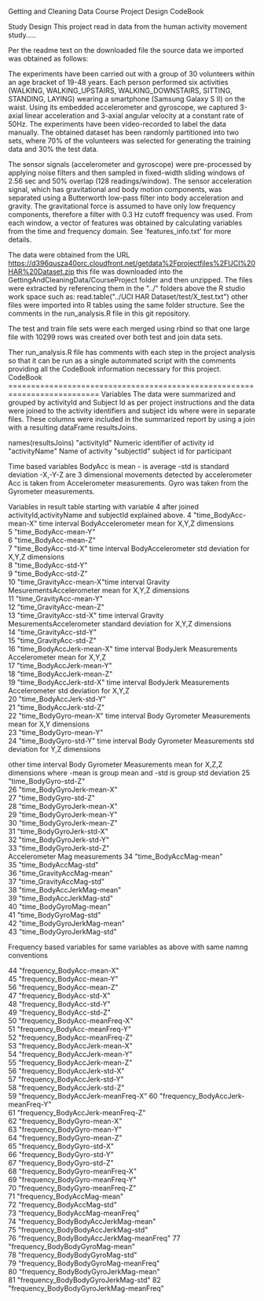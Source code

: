 Getting and Cleaning Data    Course Project Design CodeBook

Study Design
This project read in data from the human activity movement study.....   



Per the readme text on the downloaded file the source data we imported was obtained as follows: 

The experiments have been carried out with a group of 30 volunteers within an age bracket of 19-48 years. Each person performed six activities (WALKING, WALKING_UPSTAIRS, WALKING_DOWNSTAIRS, SITTING, STANDING, LAYING) wearing a smartphone (Samsung Galaxy S II) on the waist. Using its embedded accelerometer and gyroscope, we captured 3-axial linear acceleration and 3-axial angular velocity at a constant rate of 50Hz. The experiments have been video-recorded to label the data manually. The obtained dataset has been randomly partitioned into two sets, where 70% of the volunteers was selected for generating the training data and 30% the test data. 

The sensor signals (accelerometer and gyroscope) were pre-processed by applying noise filters and then sampled in fixed-width sliding windows of 2.56 sec and 50% overlap (128 readings/window). The sensor acceleration signal, which has gravitational and body motion components, was separated using a Butterworth low-pass filter into body acceleration and gravity. The gravitational force is assumed to have only low frequency components, therefore a filter with 0.3 Hz cutoff frequency was used. From each window, a vector of features was obtained by calculating variables from the time and frequency domain. See 'features_info.txt' for more details. 

The data were obtained from the URL  https://d396qusza40orc.cloudfront.net/getdata%2Fprojectfiles%2FUCI%20HAR%20Dataset.zip  this file was downloaded into the  GettingAndCleaningData/CourseProject folder and then unzipped.  The files were extracted by referencing them in the "../" folders above the R studio work space such as: 
read.table("../UCI HAR Dataset/test/X_test.txt")  other files were imported into R tables using the same folder structure.   See the comments in the run_analysis.R file in this git repository. 

The test and train file sets were each merged using rbind so that one large file with 10299 rows was created over both test and join data sets. 

Ther run_analysis.R file has comments with each step in the project analysis so that it can be run as a single autommated script with the comments providing all the CodeBook information necessary for this project.
CodeBook ==========================================================================
Variables
 The data were summarized and grouped by activityId and Subject Id as per project instructions 
 and the data were joined to the activity identifiers and subject ids where were in separate files.  These columns were included in the summarized report by using a join with a resulting dataFrame resultsJoins.
 
 
 names(resultsJoins)
  "activityId"      Numeric identifier of activity id        
  "activityName"     Name of activity
   "subjectId"          subject id for participant

Time based variables
BodyAcc is 
mean - is average
-std is standard deviation
-X,-Y-Z are 3 dimensional movements detected by accelerometer
Acc is taken from Accelerometer measurements.
Gyro was taken from the Gyrometer measurements. 

Variables in result table starting with variable 4 after joined activityId,activityName and subjectId explained above.
 4  "time_BodyAcc-mean-X"     time interval BodyAccelerometer mean for X,Y,Z dimensions         
 5 "time_BodyAcc-mean-Y"         
 6  "time_BodyAcc-mean-Z"                   
 7 "time_BodyAcc-std-X"     time interval BodyAccelerometer std deviation for X,Y,Z dimensions     
 8 "time_BodyAcc-std-Y"                    
 9 "time_BodyAcc-std-Z"             
 10 "time_GravityAcc-mean-X"time interval Gravity MesurementsAccelerometer mean for X,Y,Z dimensions                
11 "time_GravityAcc-mean-Y"   
12  "time_GravityAcc-mean-Z"                
13 "time_GravityAcc-std-X"      time interval Gravity MesurementsAccelerometer standard deviation for X,Y,Z dimensions        
14 "time_GravityAcc-std-Y"                 
15 "time_GravityAcc-std-Z"        
16 "time_BodyAccJerk-mean-X" time interval BodyJerk Measurements Accelerometer mean for X,Y,Z                
17 "time_BodyAccJerk-mean-Y"   
18  "time_BodyAccJerk-mean-Z"               
19 "time_BodyAccJerk-std-X"   time interval BodyJerk Measurements Accelerometer std deviation for X,Y,Z     
20   "time_BodyAccJerk-std-Y"                
21 "time_BodyAccJerk-std-Z"     
22 "time_BodyGyro-mean-X"   time interval Body Gyrometer Measurements mean for X,Y dimensions                
23 "time_BodyGyro-mean-Y"    
24 "time_BodyGyro-std-Y"    time interval Body Gyrometer Measurements std deviation for Y,Z dimensions              

other   time interval Body Gyrometer Measurements mean for X,Z,Z dimensions where -mean is group mean and -std is group std deviation
25 "time_BodyGyro-std-Z"    
26 "time_BodyGyroJerk-mean-X"     
27 "time_BodyGyro-std-Z"                   
28 "time_BodyGyroJerk-mean-X"     
29 "time_BodyGyroJerk-mean-Y"   
30  "time_BodyGyroJerk-mean-Z"              
31 "time_BodyGyroJerk-std-X"    
32 "time_BodyGyroJerk-std-Y"               
33 "time_BodyGyroJerk-std-Z"   
   Accelerometer Mag measurements
34 "time_BodyAccMag-mean"                  
35 "time_BodyAccMag-std"        
36 "time_GravityAccMag-mean"               
37 "time_GravityAccMag-std"       
38 "time_BodyAccJerkMag-mean"              
39 "time_BodyAccJerkMag-std"    
40 "time_BodyGyroMag-mean"                 
41 "time_BodyGyroMag-std"         
42 "time_BodyGyroJerkMag-mean"     
43 "time_BodyGyroJerkMag-std" 

Frequency based variables  for same variables as above with same namng conventions       
       
 44 "frequency_BodyAcc-mean-X"              
45 "frequency_BodyAcc-mean-Y"     
56 "frequency_BodyAcc-mean-Z"              
47 "frequency_BodyAcc-std-X"     
48 "frequency_BodyAcc-std-Y"               
49 "frequency_BodyAcc-std-Z"    
50 "frequency_BodyAcc-meanFreq-X"          
51 "frequency_BodyAcc-meanFreq-Y"      
52 "frequency_BodyAcc-meanFreq-Z"          
53 "frequency_BodyAccJerk-mean-X"      
54 "frequency_BodyAccJerk-mean-Y"          
55 "frequency_BodyAccJerk-mean-Z"    
56 "frequency_BodyAccJerk-std-X"           
57 "frequency_BodyAccJerk-std-Y"    
58 "frequency_BodyAccJerk-std-Z"           
59 "frequency_BodyAccJerk-meanFreq-X" 
60 "frequency_BodyAccJerk-meanFreq-Y"      
61 "frequency_BodyAccJerk-meanFreq-Z"  
62 "frequency_BodyGyro-mean-X"             
63 "frequency_BodyGyro-mean-Y"   
64 "frequency_BodyGyro-mean-Z"             
65 "frequency_BodyGyro-std-X"   
66 "frequency_BodyGyro-std-Y"              
67 "frequency_BodyGyro-std-Z"      
68 "frequency_BodyGyro-meanFreq-X"         
69 "frequency_BodyGyro-meanFreq-Y"   
70 "frequency_BodyGyro-meanFreq-Z"         
71 "frequency_BodyAccMag-mean"        
72 "frequency_BodyAccMag-std"              
73 "frequency_BodyAccMag-meanFreq"    
74 "frequency_BodyBodyAccJerkMag-mean"     
75 "frequency_BodyBodyAccJerkMag-std"    
76 "frequency_BodyBodyAccJerkMag-meanFreq" 
77 "frequency_BodyBodyGyroMag-mean"     
78 "frequency_BodyBodyGyroMag-std"         
79 "frequency_BodyBodyGyroMag-meanFreq"   
80  "frequency_BodyBodyGyroJerkMag-mean"    
81 "frequency_BodyBodyGyroJerkMag-std"
82 "frequency_BodyBodyGyroJerkMag-meanFreq"
